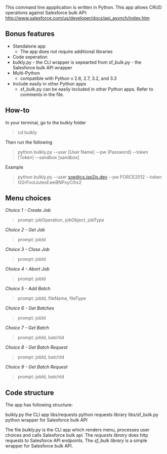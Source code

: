 This command line appplication is written in Python. This app allows CRUD operations against Salesforce bulk API: http://www.salesforce.com/us/developer/docs/api_asynch/index.htm

## Bonus features

* Standalone app
  * The app does not require additional libraries
* Code seperation
 * bulkly.py - the CLI wrapper is sepearted from sf_bulk.py - the Salesforce bulk API wrapper
* Multi-Python
  * compatible with Python v 2.6, 2.7, 3.2, and 3.3
* Include easily in other Python apps
  * sf_bulk.py can be easily included in other Python apps. Refer to comments in the file.

## How-to

In your terminal, go to the bulkly folder
> cd bulkly

Then run the following
> python bulkly.py --user [User Name] --pw [Password] --token [Token] --sandbox [sandbox]

Example
> python bulkly.py --user soe@cs.jsp2js.dev --pw FORCE2012 --token GGrFnoIJutesEweBNPxyCihx2

## Menu choices

_Choice 1 - Create Job_
> prompt: jobOperation, jobObject, jobType

_Choice 2 - Get Job_
> prompt: jobId

_Choice 3 - Close Job_
> prompt: jobId

_Choice 4 - Abort Job_
> prompt: jobId

_Choice 5 - Add Batch_
> prompt: jobId, fileName, fileType

_Choice 6 - Get Batches_
> prompt: jobId

_Choice 7 - Get Batch_
> prompt: jobId, batchId

_Choice 8 - Get Batch Request_
> prompt: jobId, batchId

_Choice 9 - Get Batch Request_
> prompt: jobId, batchId

## Code structure

The app has following structure:

bulkly.py             the CLI app
libs/requests         python requests library
libs/sf_bulk.py       python wrapper for Salesforce bulk API

The file _bulkly.py_ is the CLI app which renders menu, processes user choices and calls Salesforce bulk api. The _requests library_ does http requests to Salesforce API endpoints. The _sf_bulk library_ is a simple wrapper for Salesforce bulk API.